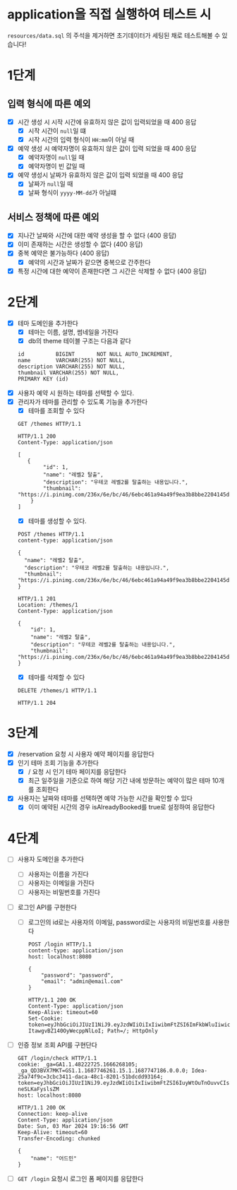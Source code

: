 # application을 직접 실행하여 테스트 시

`resources/data.sql` 의 주석을 제거하면 초기데이터가 세팅된 채로 테스트해볼 수 있습니다!

# 1단계

## 입력 형식에 따른 예외

- [x] 시간 생성 시 시작 시간에 유효하지 않은 값이 입력되었을 때 400 응답
    - [x] 시작 시간이 `null`일 떄
    - [x] 시작 시간의 입력 형식이 `HH:mm`이 아닐 때
- [x] 예약 생성 시 예약자명이 유효하지 않은 값이 입력 되었을 때 400 응답
    - [x] 예약자명이 `null`일 때
    - [x] 예약자명이 빈 값일 때
- [x] 예약 생성시 날짜가 유효하지 않은 값이 입력 되었을 때 400 응답
    - [x] 날짜가 `null`일 때
    - [x] 날짜 형식이 `yyyy-MM-dd`가 아닐떄

## 서비스 정책에 따른 예외

- [x] 지나간 날짜와 시간에 대한 예약 생성을 할 수 없다 (400 응답)
- [x] 이미 존재하는 시간은 생성할 수 없다 (400 응답)
- [x] 중복 예약은 불가능하다 (400 응답)
    - [x] 예약의 시간과 날짜가 같으면 중복으로 간주한다
- [x] 특정 시간에 대한 예약이 존재한다면 그 시간은 삭제할 수 없다 (400 응답)

# 2단계

- [x] 테마 도메인을 추가한다
    - [x] 테마는 이름, 설명, 썸네일을 가진다
    - [x] db의 theme 테이블 구조는 다음과 같다
  ```angular2html
  id          BIGINT       NOT NULL AUTO_INCREMENT,
  name        VARCHAR(255) NOT NULL,
  description VARCHAR(255) NOT NULL,
  thumbnail VARCHAR(255) NOT NULL,
  PRIMARY KEY (id)
  ```
- [x] 사용자 예약 시 원하는 테마를 선택할 수 있다.
- [x] 관리자가 테마를 관리할 수 있도록 기능을 추가한다
    - [x] 테마를 조회할 수 있다
  ```http request
  GET /themes HTTP/1.1
  ```
  ```http request
  HTTP/1.1 200 
  Content-Type: application/json
  
  [
     {
          "id": 1,
          "name": "레벨2 탈출",
          "description": "우테코 레벨2를 탈출하는 내용입니다.",
          "thumbnail": "https://i.pinimg.com/236x/6e/bc/46/6ebc461a94a49f9ea3b8bbe2204145d4.jpg"
      }
  ]
  ```
    - [x] 테마를 생성할 수 있다.
  ```http request
  POST /themes HTTP/1.1
  content-type: application/json
  
  {
    "name": "레벨2 탈출",
    "description": "우테코 레벨2를 탈출하는 내용입니다.",
    "thumbnail": "https://i.pinimg.com/236x/6e/bc/46/6ebc461a94a49f9ea3b8bbe2204145d4.jpg"
  }
  ```
  ```http request
  HTTP/1.1 201
  Location: /themes/1
  Content-Type: application/json
  
  {
      "id": 1,
      "name": "레벨2 탈출",
      "description": "우테코 레벨2를 탈출하는 내용입니다.",
      "thumbnail": "https://i.pinimg.com/236x/6e/bc/46/6ebc461a94a49f9ea3b8bbe2204145d4.jpg"
  }
   ```
    - [x] 테마를 삭제할 수 있다
  ```http request
  DELETE /themes/1 HTTP/1.1
  ```
  ```http request
  HTTP/1.1 204
  ```

# 3단계

- [x] /reservation 요청 시 사용자 예약 페이지를 응답한다
- [x] 인기 테마 조회 기능을 추가한다
    - [x] / 요청 시 인기 테마 페이지를 응답한다
    - [x] 최근 일주일을 기준으로 하여 해당 기간 내에 방문하는 예약이 많은 테마 10개를 조회한다
- [x] 사용자는 날짜와 테마를 선택하면 예약 가능한 시간을 확인할 수 있다
    - [x] 이미 예약된 시간의 경우 isAlreadyBooked를 true로 설정하여 응답한다

# 4단계

- [ ] 사용자 도메인을 추가한다
    - [ ] 사용자는 이름을 가진다
    - [ ] 사용자는 이메일을 가진다
    - [ ] 사용자는 비밀번호를 가진다
- [ ] 로그인 API를 구현한다
    - [ ] 로그인의 id로는 사용자의 이메일, password로는 사용자의 비밀번호를 사용한다
      ```http request
      POST /login HTTP/1.1
      content-type: application/json
      host: localhost:8080
    
      {
          "password": "password",
          "email": "admin@email.com"
      }
      ```
      ```http request
      HTTP/1.1 200 OK
      Content-Type: application/json
      Keep-Alive: timeout=60
      Set-Cookie: token=eyJhbGciOiJIUzI1NiJ9.eyJzdWIiOiIxIiwibmFtZSI6ImFkbWluIiwicm9sZSI6IkFETUlOIn0.cwnHsltFeEtOzMHs2Q5-ItawgvBZ140OyWecppNlLoI; Path=/; HttpOnly
      ```

- [ ] 인증 정보 조회 API를 구현단다
  ```http request
  GET /login/check HTTP/1.1
  cookie: _ga=GA1.1.48222725.1666268105; _ga_QD3BVX7MKT=GS1.1.1687746261.15.1.1687747186.0.0.0; Idea-25a74f9c=3cbc3411-daca-48c1-8201-51bdcdd93164; token=eyJhbGciOiJIUzI1NiJ9.eyJzdWIiOiIxIiwibmFtZSI6IuyWtOuTnOuvvCIsInJvbGUiOiJBRE1JTiJ9.vcK93ONRQYPFCxT5KleSM6b7cl1FE-neSLKaFyslsZM
  host: localhost:8080
  ```
  ```http request
  HTTP/1.1 200 OK
  Connection: keep-alive
  Content-Type: application/json
  Date: Sun, 03 Mar 2024 19:16:56 GMT
  Keep-Alive: timeout=60
  Transfer-Encoding: chunked
  
  {
      "name": "어드민"
  }
  ```

- [ ] `GET /login` 요청시 로그인 폼 페이지를 응답한다